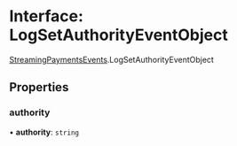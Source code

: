 # Interface: LogSetAuthorityEventObject

[StreamingPaymentsEvents](../modules/StreamingPaymentsEvents.md).LogSetAuthorityEventObject

## Properties

### authority

• **authority**: `string`
